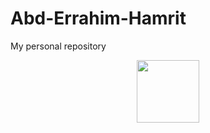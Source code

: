 # Abd-Errahim-Hamrit
My personal repository
<div id="header" align="center">
  <img src="https://avatars.githubusercontent.com/u/49122679?s=400&u=038f0aa12e9618800f58e67ad921d29c9fd235f3&v=4" width="100"/>
</div>

